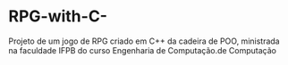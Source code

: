 # RPG-with-C-
Projeto de um jogo de RPG criado em C++ da cadeira de POO, ministrada na faculdade IFPB do curso Engenharia de Computação.de Computação

